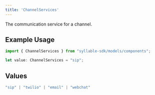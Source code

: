 ```yaml
---
title: 'ChannelServices'
---
```


The communication service for a channel.

## Example Usage

```typescript
import { ChannelServices } from "syllable-sdk/models/components";

let value: ChannelServices = "sip";
```

## Values

```typescript
"sip" | "twilio" | "email" | "webchat"
```
